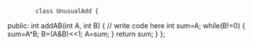             class UnusualAdd {
public:
    int addAB(int A, int B) {
        // write code here
        int sum=A;
        while(B!=0)
        {
            sum=A^B;
            B=(A&B)<<1;
            A=sum;
        }
        return sum;
    }
};
